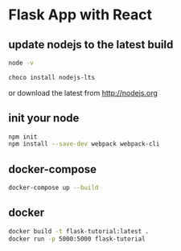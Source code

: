 # Flask App with React

## update nodejs to the latest build

```bash
node -v
```

```bash
choco install nodejs-lts
```
or download the latest from http://nodejs.org

## init your node

```bash
npm init
npm install --save-dev webpack webpack-cli
```

## docker-compose

```bash
docker-compose up --build
```

## docker

```bash
docker build -t flask-tutorial:latest .
docker run -p 5000:5000 flask-tutorial
```
